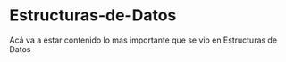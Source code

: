 # Estructuras-de-Datos
Acá va a estar contenido lo mas importante que se vio en Estructuras de Datos
